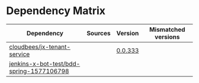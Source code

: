 # Dependency Matrix

Dependency | Sources | Version | Mismatched versions
---------- | ------- | ------- | -------------------
[cloudbees/jx-tenant-service](https://github.com/cloudbees/jx-tenant-service) |  | [0.0.333](https://github.com/cloudbees/jx-tenant-service/releases/tag/v0.0.333) | 
[jenkins-x-bot-test/bdd-spring-1577106798](https://github.com/jenkins-x-bot-test/bdd-spring-1577106798.git) |  | []() | 
